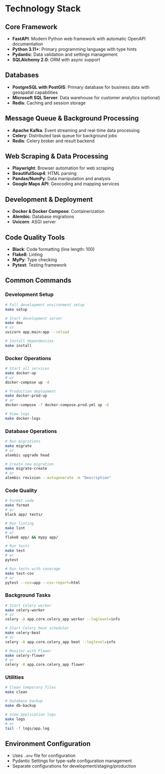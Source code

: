 # Technology Stack

## Core Framework
- **FastAPI**: Modern Python web framework with automatic OpenAPI documentation
- **Python 3.11+**: Primary programming language with type hints
- **Pydantic**: Data validation and settings management
- **SQLAlchemy 2.0**: ORM with async support

## Databases
- **PostgreSQL with PostGIS**: Primary database for business data with geospatial capabilities
- **Microsoft SQL Server**: Data warehouse for customer analytics (optional)
- **Redis**: Caching and session storage

## Message Queue & Background Processing
- **Apache Kafka**: Event streaming and real-time data processing
- **Celery**: Distributed task queue for background jobs
- **Redis**: Celery broker and result backend

## Web Scraping & Data Processing
- **Playwright**: Browser automation for web scraping
- **BeautifulSoup4**: HTML parsing
- **Pandas/NumPy**: Data manipulation and analysis
- **Google Maps API**: Geocoding and mapping services

## Development & Deployment
- **Docker & Docker Compose**: Containerization
- **Alembic**: Database migrations
- **Uvicorn**: ASGI server

## Code Quality Tools
- **Black**: Code formatting (line length: 100)
- **Flake8**: Linting
- **MyPy**: Type checking
- **Pytest**: Testing framework

## Common Commands

### Development Setup
```bash
# Full development environment setup
make setup

# Start development server
make dev
# or
uvicorn app.main:app --reload

# Install dependencies
make install
```

### Docker Operations
```bash
# Start all services
make docker-up
# or
docker-compose up -d

# Production deployment
make docker-prod-up
# or
docker-compose -f docker-compose.prod.yml up -d

# View logs
make docker-logs
```

### Database Operations
```bash
# Run migrations
make migrate
# or
alembic upgrade head

# Create new migration
make migrate-create
# or
alembic revision --autogenerate -m "Description"
```

### Code Quality
```bash
# Format code
make format
# or
black app/ tests/

# Run linting
make lint
# or
flake8 app/ && mypy app/

# Run tests
make test
# or
pytest

# Run tests with coverage
make test-cov
# or
pytest --cov=app --cov-report=html
```

### Background Tasks
```bash
# Start Celery worker
make celery-worker
# or
celery -A app.core.celery_app worker --loglevel=info

# Start Celery beat scheduler
make celery-beat
# or
celery -A app.core.celery_app beat --loglevel=info

# Monitor with Flower
make celery-flower
# or
celery -A app.core.celery_app flower
```

### Utilities
```bash
# Clean temporary files
make clean

# Database backup
make db-backup

# View application logs
make logs
# or
tail -f logs/app.log
```

## Environment Configuration
- Uses `.env` file for configuration
- Pydantic Settings for type-safe configuration management
- Separate configurations for development/staging/production